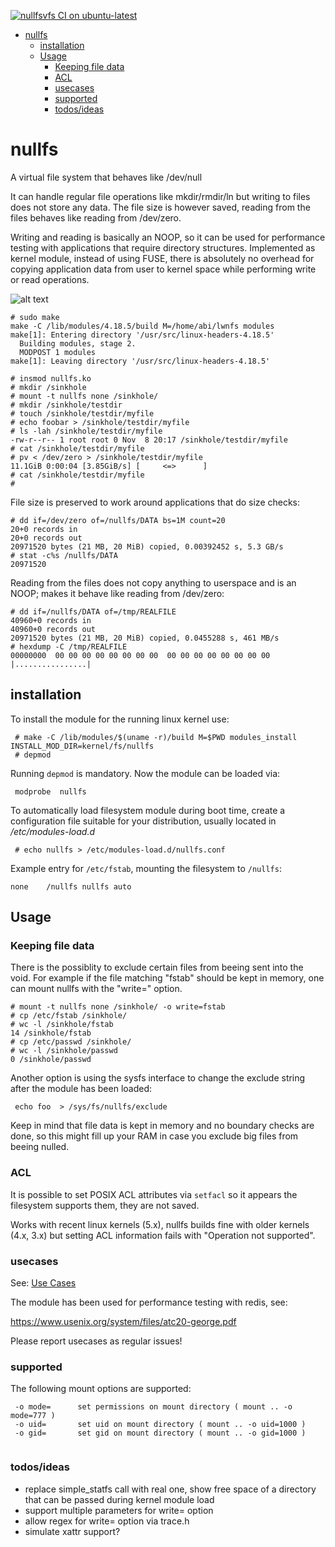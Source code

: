 [![nullfsvfs CI on ubuntu-latest](https://github.com/abbbi/nullfsvfs/actions/workflows/ci-ubuntu-latest.yml/badge.svg?branch=master)](https://github.com/abbbi/nullfsvfs/actions/workflows/ci-ubuntu-latest.yml)

<!-- START doctoc generated TOC please keep comment here to allow auto update -->
<!-- DON'T EDIT THIS SECTION, INSTEAD RE-RUN doctoc TO UPDATE -->

- [nullfs](#nullfs)
  - [installation](#installation)
  - [Usage](#usage)
    - [Keeping file data](#keeping-file-data)
    - [ACL](#acl)
    - [usecases](#usecases)
    - [supported](#supported)
    - [todos/ideas](#todosideas)

<!-- END doctoc generated TOC please keep comment here to allow auto update -->

# nullfs
A virtual file system that behaves like /dev/null

It can handle regular file operations like mkdir/rmdir/ln but writing to files
does not store any data. The file size is however saved, reading from the
files behaves like reading from /dev/zero.

Writing and reading is basically an NOOP, so it can be used for performance
testing with applications that require directory structures.  Implemented as
kernel module, instead of using FUSE, there is absolutely no overhead for
copying application data from user to kernel space while performing write or
read operations.

![alt text](https://github.com/abbbi/nullfsvfs/raw/master/nullfs.jpg)

```
# sudo make
make -C /lib/modules/4.18.5/build M=/home/abi/lwnfs modules
make[1]: Entering directory '/usr/src/linux-headers-4.18.5'
  Building modules, stage 2.
  MODPOST 1 modules
make[1]: Leaving directory '/usr/src/linux-headers-4.18.5'

# insmod nullfs.ko 
# mkdir /sinkhole
# mount -t nullfs none /sinkhole/
# mkdir /sinkhole/testdir
# touch /sinkhole/testdir/myfile
# echo foobar > /sinkhole/testdir/myfile
# ls -lah /sinkhole/testdir/myfile
-rw-r--r-- 1 root root 0 Nov  8 20:17 /sinkhole/testdir/myfile
# cat /sinkhole/testdir/myfile
# pv < /dev/zero > /sinkhole/testdir/myfile
11.1GiB 0:00:04 [3.85GiB/s] [     <=>      ] 
# cat /sinkhole/testdir/myfile
# 
```

File size is preserved to work around applications that do size checks:

```
# dd if=/dev/zero of=/nullfs/DATA bs=1M count=20
20+0 records in
20+0 records out
20971520 bytes (21 MB, 20 MiB) copied, 0.00392452 s, 5.3 GB/s
# stat -c%s /nullfs/DATA
20971520
```

Reading from the files does not copy anything to userspace and is an NOOP;
makes it behave like reading from /dev/zero:

```
# dd if=/nullfs/DATA of=/tmp/REALFILE
40960+0 records in
40960+0 records out
20971520 bytes (21 MB, 20 MiB) copied, 0.0455288 s, 461 MB/s
# hexdump -C /tmp/REALFILE
00000000  00 00 00 00 00 00 00 00  00 00 00 00 00 00 00 00  |................|
```


## installation

To install the module for the running linux kernel use:

```
 # make -C /lib/modules/$(uname -r)/build M=$PWD modules_install INSTALL_MOD_DIR=kernel/fs/nullfs
 # depmod
```

Running `depmod` is mandatory. Now the module can be loaded via:

```
 modprobe  nullfs
``` 

To automatically load filesystem module during boot time, create a configuration
file suitable for your distribution, usually located in */etc/modules-load.d*

```
 # echo nullfs > /etc/modules-load.d/nullfs.conf
```

Example entry for `/etc/fstab`, mounting the filesystem to `/nullfs`:


```
none    /nullfs nullfs auto
```

## Usage
### Keeping file data

There is the possiblity to exclude certain files from beeing sent into the void.
For example if the file matching "fstab" should be kept in memory, one can mount
nullfs with the "write=" option. 

```
# mount -t nullfs none /sinkhole/ -o write=fstab
# cp /etc/fstab /sinkhole/
# wc -l /sinkhole/fstab 
14 /sinkhole/fstab
# cp /etc/passwd /sinkhole/
# wc -l /sinkhole/passwd 
0 /sinkhole/passwd
```

Another option is using the sysfs interface to change the exclude string
after the module has been loaded:

```
 echo foo  > /sys/fs/nullfs/exclude 
```

Keep in mind that file data is kept in memory and no boundary checks are done,
so this might fill up your RAM in case you exclude big files from beeing
nulled.

### ACL

It is possible to set POSIX ACL attributes via `setfacl` so it appears the
filesystem supports them, they are not saved.

Works with recent linux kernels (5.x), nullfs builds fine with older kernels
(4.x, 3.x) but setting ACL information fails with "Operation not supported".

### usecases

See: [Use Cases ](https://github.com/abbbi/nullfsvfs/labels/Usecase)

The module has been used for performance testing with redis, see:

 https://www.usenix.org/system/files/atc20-george.pdf

Please report usecases as regular issues!

### supported

The following mount options are supported:
```
 -o mode=      set permissions on mount directory ( mount .. -o mode=777 )
 -o uid=       set uid on mount directory ( mount .. -o uid=1000 )
 -o gid=       set gid on mount directory ( mount .. -o gid=1000 )
 
```

### todos/ideas

* replace simple_statfs call with real one, show free space of a directory that
  can be passed during kernel module load
* support multiple parameters for write= option
* allow regex for write= option via trace.h
* simulate xattr support?
